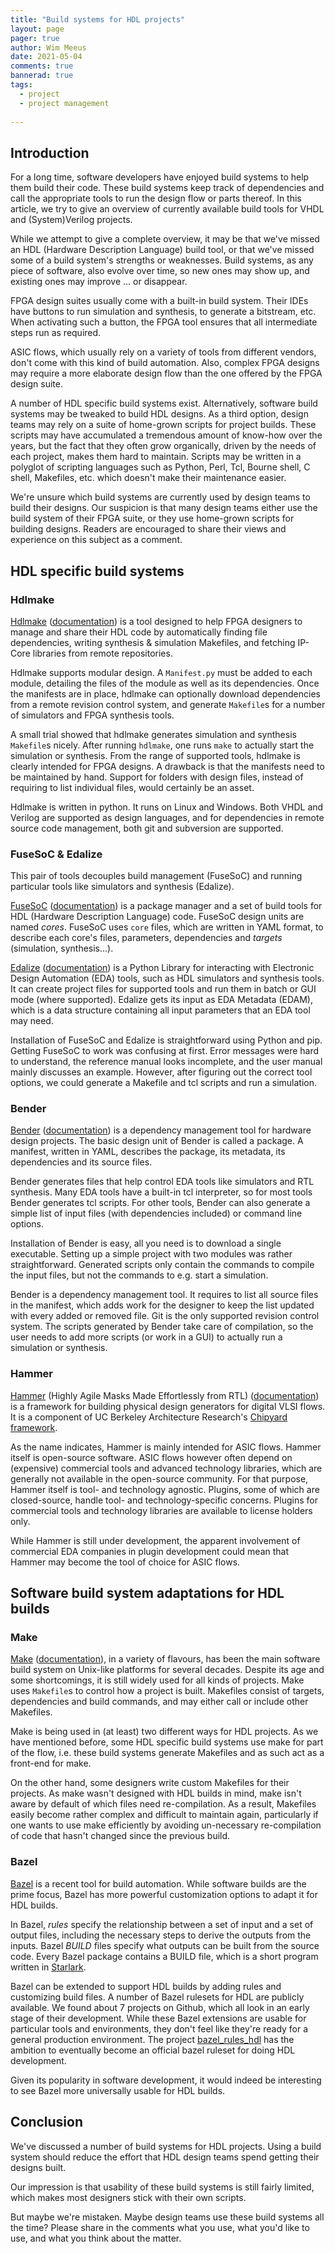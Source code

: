 ```yaml
---
title: "Build systems for HDL projects"
layout: page 
pager: true
author: Wim Meeus
date: 2021-05-04
comments: true
bannerad: true
tags:
  - project
  - project management
  
---
```


## Introduction

For a long time, software developers have enjoyed build systems to
help them build their code. These build systems keep track of
dependencies and call the appropriate tools to run the design flow or
parts thereof. In this article, we try to give an overview of
currently available build tools for VHDL and (System)Verilog
projects.

While we attempt to give a complete overview, it may be that we've
missed an HDL (Hardware Description Language) build tool, or that
we've missed some of a build system's strengths or weaknesses.  Build
systems, as any piece of software, also evolve over time, so new ones
may show up, and existing ones may improve ... or disappear.

FPGA design suites usually come with a built-in build system. Their
IDEs have buttons to run simulation and synthesis, to generate a
bitstream, etc. When activating such a button, the FPGA tool ensures
that all intermediate steps run as required.

ASIC flows, which usually rely on a variety of tools from different
vendors, don't come with this kind of build automation. Also, complex
FPGA designs may require a more elaborate design flow than the one
offered by the FPGA design suite.

A number of HDL specific build systems exist. Alternatively, software
build systems may be tweaked to build HDL designs. As a third option,
design teams may rely on a suite of home-grown scripts for project
builds. These scripts may have accumulated a tremendous amount of
know-how over the years, but the fact that they often grow
organically, driven by the needs of each project, makes them hard to
maintain. Scripts may be written in a polyglot of scripting languages
such as Python, Perl, Tcl, Bourne shell, C shell, Makefiles,
etc. which doesn't make their maintenance easier.

We're unsure which build systems are currently used by design teams to
build their designs. Our suspicion is that many design teams either
use the build system of their FPGA suite, or they use home-grown
scripts for building designs. Readers are encouraged to share their
views and experience on this subject as a comment.

## HDL specific build systems

### Hdlmake

[Hdlmake](https://ohwr.org/project/hdl-make)
([documentation](https://hdlmake.readthedocs.io/en/master/)) is a tool
designed to help FPGA designers to manage and share their HDL code by
automatically finding file dependencies, writing synthesis &
simulation Makefiles, and fetching IP-Core libraries from remote
repositories.

Hdlmake supports modular design. A `Manifest.py` must be added to each
module, detailing the files of the module as well as its dependencies.
Once the manifests are in place, hdlmake can optionally download
dependencies from a remote revision control system, and generate
`Makefile`s for a number of simulators and FPGA synthesis tools.

A small trial showed that hdlmake generates simulation and synthesis
`Makefile`s nicely.  After running `hdlmake`, one runs `make` to
actually start the simulation or synthesis.  From the range of
supported tools, hdlmake is clearly intended for FPGA designs.  A
drawback is that the manifests need to be maintained by hand.  Support
for folders with design files, instead of requiring to list individual
files, would certainly be an asset.

Hdlmake is written in python. It runs on Linux and Windows. Both VHDL
and Verilog are supported as design languages, and for dependencies in
remote source code management, both git and subversion are supported.

### FuseSoC & Edalize

This pair of tools decouples build management (FuseSoC) and running
particular tools like simulators and synthesis (Edalize).

[FuseSoC](https://github.com/olofk/fusesoc)
([documentation](https://fusesoc.readthedocs.io/)) is a package
manager and a set of build tools for HDL (Hardware Description
Language) code. FuseSoC design units are named *cores*.  FuseSoC uses
`core` files, which are written in YAML format, to describe each
core's files, parameters, dependencies and *targets* (simulation,
synthesis...).

[Edalize](https://github.com/olofk/edalize)
([documentation](https://readthedocs.org/projects/edalize/)) is a
Python Library for interacting with Electronic Design Automation (EDA)
tools, such as HDL simulators and synthesis tools. It can create
project files for supported tools and run them in batch or GUI mode
(where supported).  Edalize gets its input as EDA Metadata (EDAM),
which is a data structure containing all input parameters that an EDA
tool may need.

Installation of FuseSoC and Edalize is straightforward using Python
and pip.  Getting FuseSoC to work was confusing at first.  Error
messages were hard to understand, the reference manual looks
incomplete, and the user manual mainly discusses an example.  However,
after figuring out the correct tool options, we could generate a
Makefile and tcl scripts and run a simulation.

### Bender

[Bender](https://github.com/pulp-platform/bender)
([documentation](https://github.com/pulp-platform/bender#readme)) is a
dependency management tool for hardware design projects.  The basic
design unit of Bender is called a package. A manifest, written in
YAML, describes the package, its metadata, its dependencies and its
source files.

Bender generates files that help control EDA tools like simulators and
RTL synthesis. Many EDA tools have a built-in tcl interpreter, so for
most tools Bender generates tcl scripts. For other tools, Bender can
also generate a simple list of input files (with dependencies
included) or command line options.

Installation of Bender is easy, all you need is to download a single
executable.  Setting up a simple project with two modules was rather
straightforward.  Generated scripts only contain the commands to
compile the input files, but not the commands to e.g. start a
simulation.  

Bender is a dependency management tool. It requires to list all source
files in the manifest, which adds work for the designer to keep the
list updated with every added or removed file.  Git is the only
supported revision control system.  The scripts generated by Bender
take care of compilation, so the user needs to add more scripts (or
work in a GUI) to actually run a simulation or synthesis.

### Hammer

[Hammer](https://github.com/ucb-bar/hammer) (Highly Agile Masks Made
Effortlessly from RTL)
([documentation](https://hammer-vlsi.readthedocs.io/en/latest/)) is a
framework for building physical design generators for digital VLSI
flows.  It is a component of UC Berkeley Architecture Research's
[Chipyard framework](https://github.com/ucb-bar/chipyard).

As the name indicates, Hammer is mainly intended for ASIC flows.
Hammer itself is open-source software.  ASIC flows however often
depend on (expensive) commercial tools and advanced technology
libraries, which are generally not available in the open-source
community.  For that purpose, Hammer itself is tool- and technology
agnostic. Plugins, some of which are closed-source, handle tool- and
technology-specific concerns.  Plugins for commercial tools and
technology libraries are available to license holders only.

While Hammer is still under development, the apparent involvement of
commercial EDA companies in plugin development could mean that Hammer
may become the tool of choice for ASIC flows.

## Software build system adaptations for HDL builds

### Make

[Make](https://en.wikipedia.org/wiki/Make_(software))
([documentation](https://www.gnu.org/software/make/)), in a variety of
flavours, has been the main software build system on Unix-like
platforms for several decades. Despite its age and some shortcomings,
it is still widely used for all kinds of projects.  Make uses
`Makefile`s to control how a project is built.  Makefiles consist of
targets, dependencies and build commands, and may either call or
include other Makefiles.

Make is being used in (at least) two different ways for HDL
projects. As we have mentioned before, some HDL specific build systems
use make for part of the flow, i.e. these build systems generate
Makefiles and as such act as a front-end for make.

On the other hand, some designers write custom Makefiles for their
projects.  As make wasn't designed with HDL builds in mind, make isn't
aware by default of which files need re-compilation. As a result,
Makefiles easily become rather complex and difficult to maintain
again, particularly if one wants to use make efficiently by avoiding
un-necessary re-compilation of code that hasn't changed since the
previous build. 

### Bazel

[Bazel](https://bazel.build/) is a recent tool for build automation.
While software builds are the prime focus, Bazel has more powerful
customization options to adapt it for HDL builds.

In Bazel, *rules* specify the relationship between a set of input and
a set of output files, including the necessary steps to derive the
outputs from the inputs.  Bazel *BUILD* files specify what outputs can
be built from the source code.  Every Bazel package contains a BUILD
file, which is a short program written in
[Starlark](https://docs.bazel.build/versions/master/skylark/language.html).

Bazel can be extended to support HDL builds by adding rules and
customizing build files.  A number of Bazel rulesets for HDL are
publicly available.  We found about 7 projects on Github, which all
look in an early stage of their development.  While these Bazel
extensions are usable for particular tools and environments, they
don't feel like they're ready for a general production environment.
The project [bazel_rules_hdl](https://github.com/hdl/bazel_rules_hdl)
has the ambition to eventually become an official bazel ruleset for
doing HDL development.

Given its popularity in software development, it would indeed be
interesting to see Bazel more universally usable for HDL builds.

## Conclusion

We've discussed a number of build systems for HDL projects. Using a
build system should reduce the effort that HDL design teams spend
getting their designs built.

Our impression is that usability of these build systems is still
fairly limited, which makes most designers stick with their own
scripts.

But maybe we're mistaken.  Maybe design teams use these build systems
all the time?  Please share in the comments what you use, what you'd
like to use, and what you think about the matter.